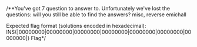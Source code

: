 /**You've got 7 question to answer to. Unfortunately we've lost the questions: will you still be able to find the answers?
misc, reverse 
emichall

Expected flag format (solutions encoded in hexadecimal): INS{|00000000|00000000|00000000|00000000|00000000|00000000|00000000|}
Flag*/
